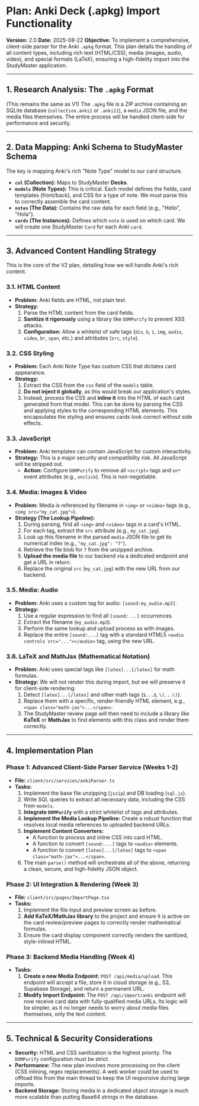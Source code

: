 # Plan: Anki Deck (.apkg) Import Functionality

**Version:** 2.0
**Date:** 2025-08-22
**Objective:** To implement a comprehensive, client-side parser for the Anki `.apkg` format. This plan details the handling of all content types, including rich text (HTML/CSS), media (images, audio, video), and special formats (LaTeX), ensuring a high-fidelity import into the StudyMaster application.

---

## 1. Research Analysis: The `.apkg` Format

(This remains the same as V1) The `.apkg` file is a ZIP archive containing an SQLite database (`collection.anki2` or `.anki21`), a `media` JSON file, and the media files themselves. The entire process will be handled client-side for performance and security.

---

## 2. Data Mapping: Anki Schema to StudyMaster Schema

The key is mapping Anki's rich "Note Type" model to our card structure.

*   **`col` (Collection):** Maps to StudyMaster **Decks**.
*   **`models` (Note Types):** This is critical. Each model defines the fields, card templates (front/back), and CSS for a type of note. We must parse this to correctly assemble the card content.
*   **`notes` (The Data):** Contains the raw data for each field (e.g., "Hello", "Hola").
*   **`cards` (The Instances):** Defines which `note` is used on which card. We will create one StudyMaster `Card` for each Anki `card`.

---

## 3. Advanced Content Handling Strategy

This is the core of the V2 plan, detailing how we will handle Anki's rich content.

### 3.1. HTML Content
*   **Problem:** Anki fields are HTML, not plain text.
*   **Strategy:**
    1.  Parse the HTML content from the card fields.
    2.  **Sanitize it rigorously** using a library like `DOMPurify` to prevent XSS attacks.
    3.  **Configuration:** Allow a whitelist of safe tags (`div`, `b`, `i`, `img`, `audio`, `video`, `br`, `span`, etc.) and attributes (`src`, `style`).

### 3.2. CSS Styling
*   **Problem:** Each Anki Note Type has custom CSS that dictates card appearance.
*   **Strategy:**
    1.  Extract the CSS from the `css` field of the `models` table.
    2.  **Do not inject it globally**, as this would break our application's styles.
    3.  Instead, process the CSS and **inline it** into the HTML of each card generated from that model. This can be done by parsing the CSS and applying styles to the corresponding HTML elements. This encapsulates the styling and ensures cards look correct without side effects.

### 3.3. JavaScript
*   **Problem:** Anki templates can contain JavaScript for custom interactivity.
*   **Strategy:** This is a major security and compatibility risk. All JavaScript will be stripped out.
    *   **Action:** Configure `DOMPurify` to remove all `<script>` tags and `on*` event attributes (e.g., `onclick`). This is non-negotiable.

### 3.4. Media: Images & Video
*   **Problem:** Media is referenced by filename in `<img>` or `<video>` tags (e.g., `<img src="my_cat.jpg">`).
*   **Strategy (The Lookup Pipeline):**
    1.  During parsing, find all `<img>` and `<video>` tags in a card's HTML.
    2.  For each tag, extract the `src` attribute (e.g., `my_cat.jpg`).
    3.  Look up this filename in the parsed `media` JSON file to get its numerical index (e.g., `"my_cat.jpg": "7"`).
    4.  Retrieve the file blob for `7` from the unzipped archive.
    5.  **Upload the media file** to our backend via a dedicated endpoint and get a URL in return.
    6.  Replace the original `src` (`my_cat.jpg`) with the new URL from our backend.

### 3.5. Media: Audio
*   **Problem:** Anki uses a custom tag for audio: `[sound:my_audio.mp3]`.
*   **Strategy:**
    1.  Use a regular expression to find all `[sound:...]` occurrences.
    2.  Extract the filename (`my_audio.mp3`).
    3.  Perform the same lookup and upload process as with images.
    4.  Replace the entire `[sound:...]` tag with a standard HTML5 `<audio controls src="..."></audio>` tag, using the new URL.

### 3.6. LaTeX and MathJax (Mathematical Notation)
*   **Problem:** Anki uses special tags like `[latex]...[/latex]` for math formulas.
*   **Strategy:** We will not render this during import, but we will preserve it for client-side rendering.
    1.  Detect `[latex]...[/latex]` and other math tags (`$...$`, `\(...\)`).
    2.  Replace them with a specific, render-friendly HTML element, e.g., `<span class="math-jax">...</span>`.
    3.  The StudyMaster review page will then need to include a library like **KaTeX** or **MathJax** to find elements with this class and render them correctly.

---

## 4. Implementation Plan

### Phase 1: Advanced Client-Side Parser Service (Weeks 1-2)

*   **File:** `client/src/services/ankiParser.ts`
*   **Tasks:**
    1.  Implement the base file unzipping (`jszip`) and DB loading (`sql.js`).
    2.  Write SQL queries to extract all necessary data, including the CSS from `models`.
    3.  **Integrate `DOMPurify`** with a strict whitelist of tags and attributes.
    4.  **Implement the Media Lookup Pipeline:** Create a robust function that resolves local media references to uploaded backend URLs.
    5.  **Implement Content Converters:**
        *   A function to process and inline CSS into card HTML.
        *   A function to convert `[sound:...]` tags to `<audio>` elements.
        *   A function to convert `[latex]...[/latex]` tags to `<span class="math-jax">...</span>`.
    6.  The main `parse()` method will orchestrate all of the above, returning a clean, secure, and high-fidelity JSON object.

### Phase 2: UI Integration & Rendering (Week 3)

*   **File:** `client/src/pages/ImportPage.tsx`
*   **Tasks:**
    1.  Implement the file input and preview screen as before.
    2.  **Add KaTeX/MathJax library** to the project and ensure it is active on the card review/preview pages to correctly render mathematical formulas.
    3.  Ensure the card display component correctly renders the sanitized, style-inlined HTML.

### Phase 3: Backend Media Handling (Week 4)

*   **Tasks:**
    1.  **Create a new Media Endpoint:** `POST /api/media/upload`. This endpoint will accept a file, store it in cloud storage (e.g., S3, Supabase Storage), and return a permanent URL.
    2.  **Modify Import Endpoint:** The `POST /api/import/anki` endpoint will now receive card data with fully-qualified media URLs. Its logic will be simpler, as it no longer needs to worry about media files themselves, only the text content.

---

## 5. Technical & Security Considerations

*   **Security:** HTML and CSS sanitization is the highest priority. The `DOMPurify` configuration must be strict.
*   **Performance:** The new plan involves more processing on the client (CSS inlining, regex replacements). A web worker could be used to offload this from the main thread to keep the UI responsive during large imports.
*   **Backend Storage:** Storing media in a dedicated object storage is much more scalable than putting Base64 strings in the database.
